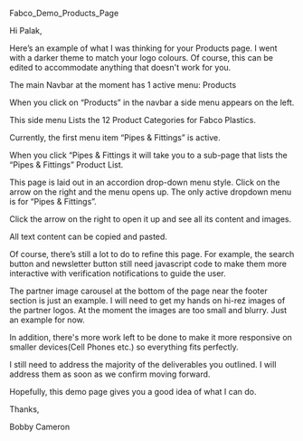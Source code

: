 Fabco_Demo_Products_Page

Hi Palak,

Here’s an example of what I was thinking for your Products page. I went with a darker theme to match your logo colours. Of course, this can be edited to accommodate anything that doesn't work for you.

The main Navbar at the moment has 1 active menu: Products

When you click on “Products” in the navbar a side menu appears on the left.

This side menu Lists the 12 Product Categories for Fabco Plastics.

Currently, the first menu item “Pipes & Fittings” is active.

When you click “Pipes & Fittings it will take you to a sub-page that lists the “Pipes & Fittings” Product List.

This page is laid out in an accordion drop-down menu style. Click on the arrow on the right and the menu opens up.
The only active dropdown menu is for “Pipes & Fittings”.

Click the arrow on the right to open it up and see all its content and images.

All text content can be copied and pasted.

Of course, there’s still a lot to do to refine this page. For example, the search button and newsletter button still need javascript code to make them
more interactive with verification notifications to guide the user. 

The partner image carousel at the bottom of the page near the footer section is just an example.
I will need to get my hands on hi-rez images of the partner logos. At the moment the images are too small and blurry. Just an example for now.

In addition, there's more work left to be done to make it more responsive on smaller devices(Cell Phones etc.) so everything fits perfectly.  

I still need to address the majority of the deliverables you outlined. I will address them as soon as 
we confirm moving forward. 

Hopefully, this demo page gives you a good idea of what I can do.

Thanks,

Bobby Cameron

